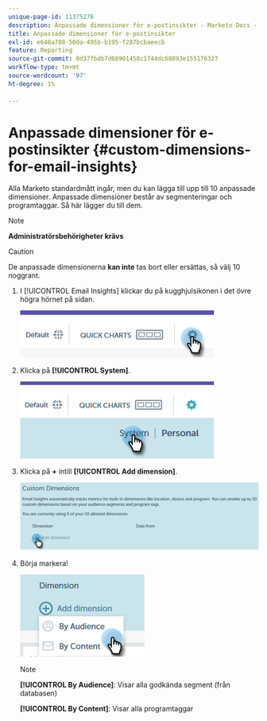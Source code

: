 ```yaml
---
unique-page-id: 11375276
description: Anpassade dimensioner för e-postinsikter - Marketo Docs - produktdokumentation
title: Anpassade dimensioner för e-postinsikter
exl-id: e648a788-50da-495b-b195-f287bcbaeecb
feature: Reporting
source-git-commit: 0d37fbdb7d08901458c1744dc68893e155176327
workflow-type: tm+mt
source-wordcount: '97'
ht-degree: 1%

---
```


# Anpassade dimensioner för e-postinsikter {#custom-dimensions-for-email-insights}

Alla Marketo standardmått ingår, men du kan lägga till upp till 10 anpassade dimensioner. Anpassade dimensioner består av segmenteringar och programtaggar. Så här lägger du till dem.

>[!NOTE]
>
>**Administratörsbehörigheter krävs**

>[!CAUTION]
>
>De anpassade dimensionerna **kan inte** tas bort eller ersättas, så välj 10 noggrant.

1. I [!UICONTROL Email Insights] klickar du på kugghjulsikonen i det övre högra hörnet på sidan.

   ![](assets/cd1.png)

1. Klicka på **[!UICONTROL System]**.

   ![](assets/cd2.png)

1. Klicka på **+** intill **[!UICONTROL Add dimension]**.

   ![](assets/cd3.png)

1. Börja markera!

   ![](assets/cd4.png)

   >[!NOTE]
   >
   >**[!UICONTROL By Audience]**: Visar alla godkända segment (från databasen)
   >
   >**[!UICONTROL By Content]**: Visar alla programtaggar
